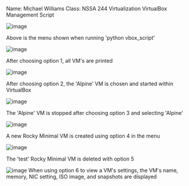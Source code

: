 Name: Michael Williams
Class: NSSA 244 Virtualization
VirtualBox Management Script


![image](https://github.com/user-attachments/assets/dc93e142-bc38-4748-88b4-a527945f33d8)

Above is the menu shown when running 'python vbox_script'

![image](https://github.com/user-attachments/assets/274057f5-3068-49c2-98ed-b0553094834f)

After choosing option 1, all VM's are printed

![image](https://github.com/user-attachments/assets/bfe89445-eb0b-425e-8dc1-1ce56893c053)


After choosing option 2, the 'Alpine' VM is chosen and started within VirtualBox

![image](https://github.com/user-attachments/assets/d34c0ebf-ebf4-445b-9826-8d4ff4069275)


The 'Alpine' VM is stopped after choosing option 3 and selecting 'Alpine'

![image](https://github.com/user-attachments/assets/d2b18621-d548-4a4d-8fc2-ac00832081fe)

A new Rocky Minimal VM is created using option 4 in the menu

![image](https://github.com/user-attachments/assets/6d6c3ee1-3fae-47b0-aff5-8a6da7a48ade)

The 'test' Rocky Minimal VM is deleted with option 5

![image](https://github.com/user-attachments/assets/52a1e0d1-2539-4ec5-a50c-5089f537d510)
When using option 6 to view a VM's settings, the VM's name, memory, NIC setting, ISO image, and snapshots are displayed


